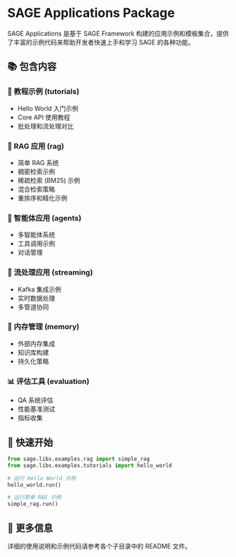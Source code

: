 # SAGE Applications Package

SAGE Applications 是基于 SAGE Framework 构建的应用示例和模板集合，提供了丰富的示例代码来帮助开发者快速上手和学习 SAGE 的各种功能。

## 📚 包含内容

### 🔰 教程示例 (tutorials)
- Hello World 入门示例
- Core API 使用教程
- 批处理和流处理对比

### 🧠 RAG 应用 (rag)  
- 简单 RAG 系统
- 稠密检索示例
- 稀疏检索 (BM25) 示例
- 混合检索策略
- 重排序和精化示例

### 🤖 智能体应用 (agents)
- 多智能体系统
- 工具调用示例
- 对话管理

### 🌊 流处理应用 (streaming)
- Kafka 集成示例
- 实时数据处理
- 多管道协同

### 💾 内存管理 (memory)
- 外部内存集成
- 知识库构建
- 持久化策略

### 📊 评估工具 (evaluation)
- QA 系统评估
- 性能基准测试
- 指标收集

## 🚀 快速开始

```python
from sage.libs.examples.rag import simple_rag
from sage.libs.examples.tutorials import hello_world

# 运行 Hello World 示例
hello_world.run()

# 运行简单 RAG 示例  
simple_rag.run()
```

## 📖 更多信息

详细的使用说明和示例代码请参考各个子目录中的 README 文件。
